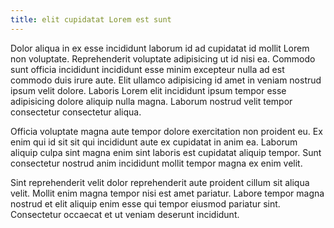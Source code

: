 ```yaml
---
title: elit cupidatat Lorem est sunt
---
```


Dolor aliqua in ex esse incididunt laborum id ad cupidatat id mollit Lorem non voluptate. Reprehenderit voluptate adipisicing ut id nisi ea. Commodo sunt officia incididunt incididunt esse minim excepteur nulla ad est commodo duis irure aute. Elit ullamco adipisicing id amet in veniam nostrud ipsum velit dolore. Laboris Lorem elit incididunt ipsum tempor esse adipisicing dolore aliquip nulla magna. Laborum nostrud velit tempor consectetur consectetur aliqua.

Officia voluptate magna aute tempor dolore exercitation non proident eu. Ex enim qui id sit sit qui incididunt aute ex cupidatat in anim ea. Laborum aliquip culpa sint magna enim sint laboris est cupidatat aliquip tempor. Sunt consectetur nostrud anim incididunt mollit tempor magna ex enim velit.

Sint reprehenderit velit dolor reprehenderit aute proident cillum sit aliqua velit. Mollit enim magna tempor nisi est amet pariatur. Labore tempor magna nostrud et elit aliquip enim esse qui tempor eiusmod pariatur sint. Consectetur occaecat et ut veniam deserunt incididunt.